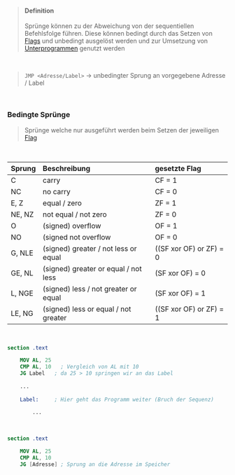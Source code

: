>#### Definition
>
>Sprünge können zu der Abweichung von der sequentiellen Befehlsfolge führen.
>Diese können bedingt durch das Setzen von [Flags](./Flags.md) und unbedingt ausgelöst werden und zur Umsetzung von [Unterprogrammen](./Unterprogramme.md) genutzt werden

<br>

>`JMP <Adresse/Label>` $\rightarrow$ unbedingter Sprung an vorgegebene Adresse / Label

<br>

### Bedingte Sprünge

>Sprünge welche nur ausgeführt werden beim Setzen der jeweiligen [Flag](./Flags.md)

<br>

| Sprung | Beschreibung | gesetzte Flag |
|:---|:---|:---|
|C |carry |CF = 1 |
|NC |no carry |CF = 0 |
|E, Z |equal / zero |ZF = 1 |
|NE, NZ |not equal / not zero |ZF = 0 |
|O |(signed) overflow |OF = 1 |
|NO |(signed not overflow |OF = 0 |
|G, NLE |(signed) greater / not less or equal |((SF xor OF) or ZF) = 0 |
|GE, NL |(signed) greater or equal / not less |(SF xor OF) = 0 |
|L, NGE |(signed) less / not greater or equal |(SF xor OF) = 1 |
|LE, NG |(signed) less or equal / not greater |((SF xor OF) or ZF) = 1

<br>

```nasm
section .text

	MOV AL, 25
	CMP AL, 10   ; Vergleich von AL mit 10
	JG Label   ; da 25 > 10 springen wir an das Label
	
	...
	
	Label:     ; Hier geht das Programm weiter (Bruch der Sequenz)
	
		...
```

<br>

```nasm
section .text

	MOV AL, 25
	CMP AL, 10
	JG [Adresse] ; Sprung an die Adresse im Speicher 
```
